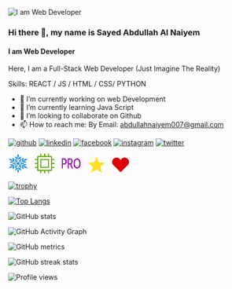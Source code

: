 ![I am Web Developer](https://media-exp1.licdn.com/dms/image/C5616AQFaM5uBtPV-2Q/profile-displaybackgroundimage-shrink_200_800/0/1645390476868?e=1651104000&v=beta&t=Hw80qNpbx4BhER0ych8uD22KJFUVm7FSTdarbGscMj4)
### Hi there 👋, my name is Sayed Abdullah Al Naiyem
#### I am Web Developer
Here, I am a Full-Stack Web Developer
(Just Imagine The Reality)

Skills: REACT / JS / HTML / CSS/ PYTHON

- 🔭 I’m currently working on web Development 
- 🌱 I’m currently learning Java Script 
- 👯 I’m looking to collaborate on Github 
- 📫 How to reach me: By Email: abdullahnaiyem007@gmail.com 


[<img src='https://cdn.jsdelivr.net/npm/simple-icons@3.0.1/icons/github.svg' alt='github' height='40'>](https://github.com/Naiyem07)  [<img src='https://cdn.jsdelivr.net/npm/simple-icons@3.0.1/icons/linkedin.svg' alt='linkedin' height='40'>](https://www.linkedin.com/in/AbdullahNaiyem/)  [<img src='https://cdn.jsdelivr.net/npm/simple-icons@3.0.1/icons/facebook.svg' alt='facebook' height='40'>](https://www.facebook.com/NaimOvi)  [<img src='https://cdn.jsdelivr.net/npm/simple-icons@3.0.1/icons/instagram.svg' alt='instagram' height='40'>](https://www.instagram.com/NaimOvi/)  [<img src='https://cdn.jsdelivr.net/npm/simple-icons@3.0.1/icons/twitter.svg' alt='twitter' height='40'>](https://twitter.com/NaimOvi)  

<a href='https://archiveprogram.github.com/'><img src='https://raw.githubusercontent.com/acervenky/animated-github-badges/master/assets/acbadge.gif' width='40' height='40'></a> <a href='https://docs.github.com/en/developers'><img src='https://raw.githubusercontent.com/acervenky/animated-github-badges/master/assets/devbadge.gif' width='40' height='40'></a> <a href='https://github.com/pricing'><img src='https://raw.githubusercontent.com/acervenky/animated-github-badges/master/assets/pro.gif' width='40' height='40'></a> <a href='https://stars.github.com/'><img src='https://raw.githubusercontent.com/acervenky/animated-github-badges/master/assets/starbadge.gif' width='35' height='35'></a> <a href='https://docs.github.com/en/github/supporting-the-open-source-community-with-github-sponsors'><img src='https://raw.githubusercontent.com/acervenky/animated-github-badges/master/assets/sponsorbadge.gif' width='35' height='35'></a> 

[![trophy](https://github-profile-trophy.vercel.app/?username=Naiyem07)](https://github.com/ryo-ma/github-profile-trophy)

[![Top Langs](https://github-readme-stats.vercel.app/api/top-langs/?username=Naiyem07)](https://github.com/anuraghazra/github-readme-stats)

![GitHub stats](https://github-readme-stats.vercel.app/api?username=Naiyem07&show_icons=true&count_private=true)  

![GitHub Activity Graph](https://activity-graph.herokuapp.com/graph?username=Naiyem07)  

![GitHub metrics](https://metrics.lecoq.io/Naiyem07)  

![GitHub streak stats](https://github-readme-streak-stats.herokuapp.com/?user=Naiyem07)  

![Profile views](https://gpvc.arturio.dev/Naiyem07)  

